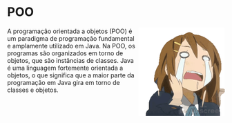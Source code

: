 # POO 

<img align="right" src="/gifs/gif01.gif" width="200" alt="Vamos falar de Java?">

A programação orientada a objetos (POO) é um paradigma de programação fundamental e amplamente utilizado em Java. Na POO, os programas são organizados em torno de objetos, que são instâncias de classes. Java é uma linguagem fortemente orientada a objetos, o que significa que a maior parte da programação em Java gira em torno de classes e objetos.



